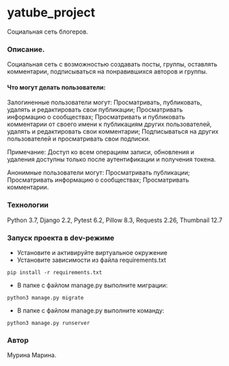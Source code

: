 # yatube_project
Социальная сеть блогеров.

### Описание.
Социальная сеть с возможностью создавать посты, группы, оставлять комментарии, подписываться на понравившихся авторов и группы.

#### Что могут делать пользователи:

Залогиненные пользователи могут:
Просматривать, публиковать, удалять и редактировать свои публикации;
Просматривать информацию о сообществах;
Просматривать и публиковать комментарии от своего имени к публикациям других пользователей, удалять и редактировать свои комментарии;
Подписываться на других пользователей и просматривать свои подписки.

Примечание: Доступ ко всем операциям записи, обновления и удаления доступны только после аутентификации и получения токена.

Анонимные пользователи могут:
Просматривать публикации;
Просматривать информацию о сообществах;
Просматривать комментарии.

### Технологии
Python 3.7, Django 2.2, Pytest 6.2, Pillow 8.3, Requests 2.26, Thumbnail 12.7

### Запуск проекта в dev-режиме
- Установите и активируйте виртуальное окружение
- Установите зависимости из файла requirements.txt
```
pip install -r requirements.txt
``` 
- В папке с файлом manage.py выполните миграции:
```
python3 manage.py migrate
```
- В папке с файлом manage.py выполните команду:
```
python3 manage.py runserver
```
### Автор
Мурина Марина.
